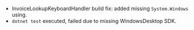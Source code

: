 - InvoiceLookupKeyboardHandler build fix: added missing `System.Windows` using.
- `dotnet test` executed, failed due to missing WindowsDesktop SDK.
